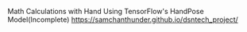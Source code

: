 Math Calculations with Hand Using TensorFlow's HandPose Model(Incomplete)
https://samchanthunder.github.io/dsntech_project/
